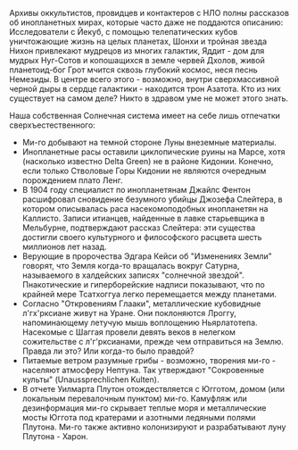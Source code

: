 Архивы оккультистов, провидцев и контактеров с НЛО полны рассказов об инопланетных мирах, которые часто даже не поддаются описанию: Исследователи с Йекуб, с помощью телепатических кубов уничтожающие жизнь на целых планетах, Шонхи и тройная звезда Нихон привлекают мудрецов из многих галактик, Яддит - дом для мудрых Нуг-Сотов и копошащихся в земле червей Дхолов, живой планетоид-бог Грот мчится сквозь глубокий космос, неся песнь Немезиды. В центре всего этого - возможно, внутри сверхмассивной черной дыры в сердце галактики - находится трон Азатота. Кто из них существует на самом деле? Никто в здравом уме не может этого знать.

Наша собственная Солнечная система имеет на себе лишь отпечатки сверхъестественного: 

- Ми-го добывают на темной стороне Луны внеземные материалы.
- Инопланетные расы оставили циклопические руины на Марсе, хотя (насколько известно Delta Green) не в районе Кидонии. Конечно, если только Стволовые Горы Кидонии не являются очередным порождением плато Ленг.
- В 1904 году специалист по инопланетянам Джайлс Фентон расшифровал сновидение безумного убийцы Джозефа Слейтера, в котором описывалась раса насекомоподобных инопланетян на Каллисто. Записи итианцев, найденные в лавке старьевщика в Мельбурне, подтверждают рассказ Слейтера: эти существа достигли своего культурного и философского расцвета шесть миллионов лет назад.
- Верующие в пророчества Эдгара Кейси об "Изменениях Земли" говорят, что Земля когда-то вращалась вокруг Сатурна, называемого в халдейских записях "солнечной звездой". Пнакотические и гиперборейские надписи показывают, что по крайней мере Тсатхоггуа легко перемещается между планетами.
- Согласно "Откровениям Глааки", металлические кубовидные л'гх'рксиане живут на Уране. Они поклоняются Лроггу, напоминающему летучую мышь воплощению Ньярлатотепа. Насекомые с Шаггая провели девять веков в нелегком сожительстве с л'г'рксианами, прежде чем отправиться на Землю. Правда ли это? Или когда-то было правдой?
- Питаемые ветром разумные грибы - возможно, творения ми-го - населяют атмосферу Нептуна. Так утверждают "Сокровенные культы" (Unaussprechlichen Kulten).
- В отчете Уилмарта Плутон отождествляется с Югготом, домом (или локальным перевалочным пунктом) ми-го. Камуфляж или дезинформация ми-го скрывает теплые моря и металлические мосты Юггота под кратерами и азотными ледяными полями Плутона. Ми-го также активно колонизируют и разрабатывают луну Плутона - Харон.